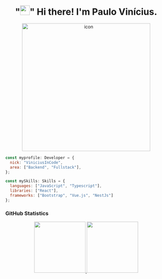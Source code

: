 <div align="center">
  <h1>"<img src = "https://raw.githubusercontent.com/MartinHeinz/MartinHeinz/master/wave.gif" width = 30px>" Hi there! I'm Paulo Vinícius.</h1>
</div>

<div align="center">
<img src="https://github.com/user-attachments/assets/4d7e8c50-0fa3-4ad2-a5ef-8bfaf7c752e6" alt="icon" width="400px">
</div>

```js
const myprofile: Developer = {
  nick: "ViniciusInCode",
  area: ["Backend", "Fullstack"],
};

const mySkills: Skills = {
  languages: ["JavaScript", "Typescript"],
  libraries: ["React"],
  frameworks: ["Bootstrap", "Vue.js", "NestJs"]
};
```
### GitHub Statistics

<div align="center">
<a href="https://github.com/anuraghazra/github-readme-stats">
  <img height="160em" src="https://github-readme-stats.vercel.app/api?username=ViniciusInCode&show_icons=true&theme=dark&count_private=true&hide_rank=true&"/> 
</a>
<a href="https://github.com/anuraghazra/github-readme-stats">
  <img height="160em" src="https://github-readme-stats.vercel.app/api/top-langs/?username=ViniciusInCode&layout=normal&theme=dark&show_icons=true"/>
</a>
</div>
